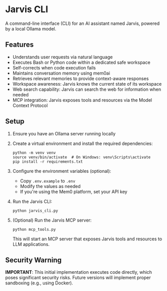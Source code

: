 # Jarvis CLI

A command-line interface (CLI) for an AI assistant named Jarvis, powered by a local Ollama model.

## Features

- Understands user requests via natural language
- Executes Bash or Python code within a dedicated safe workspace
- Self-corrects when code execution fails
- Maintains conversation memory using mem0ai
- Retrieves relevant memories to provide context-aware responses
- Workspace awareness: Jarvis knows the current state of its workspace
- Web search capability: Jarvis can search the web for information when needed
- MCP integration: Jarvis exposes tools and resources via the Model Context Protocol

## Setup

1. Ensure you have an Ollama server running locally
2. Create a virtual environment and install the required dependencies:
   ```
   python -m venv venv
   source venv/bin/activate  # On Windows: venv\Scripts\activate
   pip install -r requirements.txt
   ```
3. Configure the environment variables (optional):
   - Copy `.env.example` to `.env`
   - Modify the values as needed
   - If you're using the Mem0 platform, set your API key
4. Run the Jarvis CLI:
   ```
   python jarvis_cli.py
   ```

5. (Optional) Run the Jarvis MCP server:
   ```
   python mcp_tools.py
   ```
   This will start an MCP server that exposes Jarvis tools and resources to LLM applications.

## Security Warning

**IMPORTANT**: This initial implementation executes code directly, which poses significant security risks. Future versions will implement proper sandboxing (e.g., using Docker).
